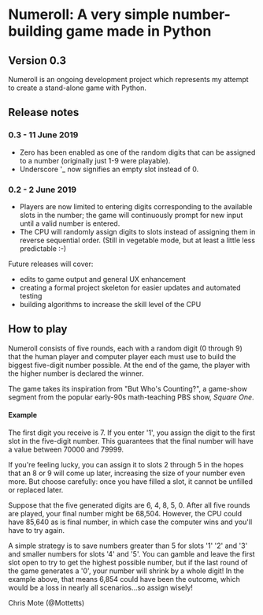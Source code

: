 # Numeroll: A very simple number-building game made in Python
## Version 0.3

Numeroll is an ongoing development project which represents my attempt to create a stand-alone game with Python.

## Release notes

### 0.3 - 11 June 2019
- Zero has been enabled as one of the random digits that can be assigned to a number (originally just 1-9 were playable).
- Underscore '_ now signifies an empty slot instead of 0.
### 0.2 - 2 June 2019
- Players are now limited to entering digits corresponding to the available slots in the number; the game will continuously prompt for new input until a valid number is entered.
- The CPU will randomly assign digits to slots instead of assigning them in reverse sequential order. (Still in vegetable mode, but at least a little less predictable :-)

Future releases will cover:
- edits to game output and general UX enhancement
- creating a formal project skeleton for easier updates and automated testing
- building algorithms to increase the skill level of the CPU

## How to play
Numeroll consists of five rounds, each with a random digit (0 through 9) that the human player and computer player each must use to build the biggest five-digit number possible. At the end of the game, the player with the higher number is declared the winner.

The game takes its inspiration from "But Who's Counting?", a game-show segment from the popular early-90s math-teaching PBS show, _Square One_.

#### Example
The first digit you receive is 7. If you enter '1', you  assign the digit to the first slot in the five-digit number. This guarantees that the final number will have a value between 70000 and 79999.

If you're feeling lucky, you can assign it to slots 2 through 5 in the hopes that an 8 or 9 will come up later, increasing the size of your number even more. But choose carefully: once you have filled a slot, it cannot be unfilled or replaced later.

Suppose that the five generated digits are 6, 4, 8, 5, 0. After all five rounds are played, your final number might be 68,504. However, the CPU could have 85,640 as is final number, in which case the computer wins and you'll have to try again.

A simple strategy is to save numbers greater than 5 for slots '1' '2' and '3' and smaller numbers for slots '4' and '5'. You can gamble and leave the first slot open to try to get the highest possible number, but if the last round of the game generates a '0', your number will shrink by a whole digit! In the example above, that means 6,854 could have been the outcome, which would be a loss in nearly all scenarios...so assign wisely!

Chris Mote (@Mottetts)
